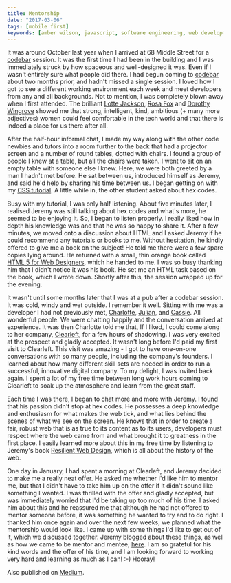 ```yaml
---
title: Mentorship
date: "2017-03-06"
tags: [mobile first]
keywords: [amber wilson, javascript, software engineering, web development, coding]
---
```


It was around October last year when I arrived at 68 Middle Street for a [codebar](http://codebar.io) session. It was the first time I had been in the building and I was immediately struck by how spaceous and well-designed it was. Even if I wasn't entirely sure what people did there. I had begun coming to [codebar](http://codebar.io) about two months prior, and hadn't missed a single session. I loved how I got to see a different working environment each week and meet developers from any and all backgrounds. Not to mention, I was completely blown away when I first attended. The brilliant [Lotte Jackson](https://twitter.com/Lottejackson), [Rosa Fox](https://twitter.com/rosaemerald) and [Dorothy Wingrove](https://twitter.com/notthepoint) showed me that strong, intelligent, kind, ambitious (+ many more adjectives) women could feel comfortable in the tech world and that there is indeed a place for us there after all.

After the half-hour informal chat, I made my way along with the other code newbies and tutors into a room further to the back that had a projector screen and a number of round tables, dotted with chairs. I found a group of people I knew at a table, but all the chairs were taken. I went to sit on an empty table with someone else I knew. Here, we were both greeted by a man I hadn't met before. He sat between us, introduced himself as Jeremy, and said he'd help by sharing his time between us. I began getting on with my [CSS tutorial](http://tutorials.codebar.io/html/lesson4/tutorial.html). A little while in, the other student asked about hex codes.

Busy with my tutorial, I was only half listening. About five minutes later, I realised Jeremy was still talking about hex codes and what's more, he seemed to be enjoying it. So, I began to listen properly. I really liked how in depth his knowledge was and that he was so happy to share it. After a few minutes, we moved onto a discussion about HTML and I asked Jeremy if he could recommend any tutorials or books to me. Without hesitation, he kindly offered to give me a book on the subject! He told me there were a few spare copies lying around. He returned with a small, thin orange book called [HTML 5 for Web Designers](https://abookapart.com/products/html5-for-web-designers), which he handed to me. I was so busy thanking him that I didn't notice it was his book. He set me an HTML task based on the book, which I wrote down. Shortly after this, the session wrapped up for the evening.

It wasn't until some months later that I was at a pub after a codebar session. It was cold, windy and wet outside. I remember it well. Sitting with me was a developer I had not previously met, [Charlotte](https://twitter.com/Lottejackson), [Julian](https://twitter.com/juliandoesstuff), and [Cassie](https://twitter.com/cassiecodes). All wonderful people. We were chatting happily and the conversation arrived at experience. It was then Charlotte told me that, If I liked, I could come along to her company, [Clearleft](https://clearleft.com/), for a few hours of shadowing. I was very excited at the prospect and gladly accepted. It wasn't long before I'd paid my first visit to Clearleft. This visit was amazing - I got to have one-on-one conversations with so many people, including the company's founders. I learned about how many different skill sets are needed in order to run a successful, innovative digital company. To my delight, I was invited back again. I spent a lot of my free time between long work hours coming to Clearleft to soak up the atmosphere and learn from the great staff.

Each time I was there, I began to chat more and more with Jeremy. I found that his passion didn't stop at hex codes. He possesses a deep knowledge and enthusiasm for what makes the web tick, and what lies behind the scenes of what we see on the screen. He knows that in order to create a fair, robust web that is as true to its content as to its users, developers must respect where the web came from and what brought it to greatness in the first place. I easily learned more about this in my free time by listening to Jeremy's book [Resilient Web Design](https://resilientwebdesign.com/), which is all about the history of the web.

One day in January, I had spent a morning at Clearleft, and Jeremy decided to make me a really neat offer. He asked me whether I'd like him to mentor me, but that I didn't have to take him up on the offer if it didn't sound like something I wanted. I was thrilled with the offer and gladly accepted, but was immediately worried that I'd be taking up too much of his time. I asked him about this and he reassured me that although he had not offered to mentor someone before, it was something he wanted to try and to do right. I thanked him once again and over the next few weeks, we planned what the mentorship would look like. I came up with some things I'd like to get out of it, which we discussed together. Jeremy blogged about these things, as well as how we came to be mentor and mentee, [here](https://adactio.com/journal/11923). I am so grateful for his kind words and the offer of his time, and I am looking forward to working very hard and learning as much as I can! :-) Hooray!

Also published on <a rel="syndication" class="u-syndication" href="https://medium.com/@ambrwlsn90/tech-mentorship-e2e36464276c">Medium</a>.